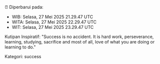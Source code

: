 ⏰ Diperbarui pada:
- WIB: Selasa, 27 Mei 2025 21.29.47 UTC
- WITA: Selasa, 27 Mei 2025 22.29.47 UTC
- WIT: Selasa, 27 Mei 2025 23.29.47 UTC

Kutipan Inspiratif:
"Success is no accident. It is hard work, perseverance, learning, studying, sacrifice and most of all, love of what you are doing or learning to do."


Kategori: success


